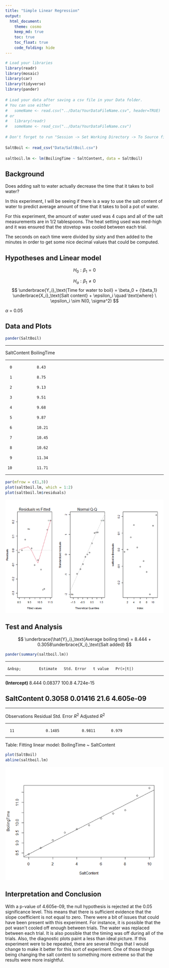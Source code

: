 ```yaml
---
title: "Simple Linear Regression"
output: 
  html_document:
    theme: cosmo
    keep_md: true
    toc: true
    toc_float: true
    code_folding: hide
---
```



```r
# Load your libraries
library(readr)
library(mosaic)
library(car)
library(tidyverse)
library(pander)

# Load your data after saving a csv file in your Data folder.
# You can use either 
#   someName <- read.csv("../Data/YourDataFileName.csv", header=TRUE)
# or
#   library(readr)
#   someName <- read_csv("../Data/YourDataFileName.csv")

# Don't forget to run "Session -> Set Working Directory -> To Source file location"

SaltBoil <- read_csv("Data/SaltBoil.csv")

saltboil.lm <- lm(BoilingTime ~ SaltContent, data = SaltBoil)
```


<!-- Directions

Come up with a simple linear regression of your own creation. 

* Write the Background and clearly state your question. Then collect data and perform the linear regression analysis in order to answer your question. Use the proper order of first, ask the question, then second, figure out the answer.

* You should collect both the quantitative response variable and the quantitative explanatory variable yourself. This can be data you collect from 
    - the internet (like weather data, Facebook data, or
    - your own experiment 
    - your own observational study
* However,     
    - The data should not be a single pre-existing dataset. It must be something that you piece together yourself.

* You need at least $n=3$ $(X,Y)$ pairs to perform the regression. However, your regression will only be useful if you can get around $n=10$ or more observations.

-->


## Background
Does adding salt to water actually decrease the time that it takes to boil water?

In this experiment, I will be seeing if there is a way to use the salt content of water to predict average amount of time that it takes to boil a pot of water.

For this experiment, the amount of water used was 4 cups and all of the salt measurements are in 1/2 tablespoons. The heat setting used was med-high and it was ensured that the stovetop was cooled between each trial.

The seconds on each time were divided by sixty and then added to the minutes in order to get some nice decimal values that could be computed. 

## Hypotheses and Linear model


$$
H_0: \beta_1 = 0
$$

$$
H_a: \beta_1 \neq 0
$$
$$
\underbrace{Y_i}_\text{Time for water to boil} = \beta_0 + {\beta_1} \underbrace{X_i}_\text{Salt content} + \epsilon_i \quad \text{where} \ \epsilon_i \sim N(0, \sigma^2)
$$

$\alpha$ = 0.05


## Data and Plots

```r
pander(SaltBoil)
```


---------------------------
 SaltContent   BoilingTime 
------------- -------------
      0           8.43     

      1           8.75     

      2           9.13     

      3           9.51     

      4           9.68     

      5           9.87     

      6           10.21    

      7           10.45    

      8           10.62    

      9           11.34    

     10           11.71    
---------------------------

```r
par(mfrow = c(1,3))
plot(saltboil.lm, which = 1:2)
plot(saltboil.lm$residuals)
```

![](MySimpleLinearRegression_files/figure-html/unnamed-chunk-2-1.png)<!-- -->

## Test and Analysis
$$
\underbrace{\hat{Y}_i}_\text{Average boiling time} = 8.444 + 0.3058\underbrace{X_i}_\text{Salt added}
$$


```r
pander(summary(saltboil.lm))
```


---------------------------------------------------------------
     &nbsp;        Estimate   Std. Error   t value   Pr(>|t|)  
----------------- ---------- ------------ --------- -----------
 **(Intercept)**    8.444      0.08377      100.8    4.724e-15 

 **SaltContent**    0.3058     0.01416      21.6     4.605e-09 
---------------------------------------------------------------


--------------------------------------------------------------
 Observations   Residual Std. Error   $R^2$    Adjusted $R^2$ 
-------------- --------------------- -------- ----------------
      11              0.1485          0.9811       0.979      
--------------------------------------------------------------

Table: Fitting linear model: BoilingTime ~ SaltContent

```r
plot(SaltBoil)
abline(saltboil.lm)
```

![](MySimpleLinearRegression_files/figure-html/unnamed-chunk-3-1.png)<!-- -->

## Interpretation and Conclusion

With a p-value of 4.605e-09, the null hypothesis is rejected at the 0.05 significance level. This means that there is sufficient evidence that the slope coefficient is not equal to zero. There were a bit of issues that could have been present with this experiment. For instance, it is possible that the pot wasn't cooled off enough between trials. The water was replaced between each trial. It is also possible that the timing was off during all of the trials. Also, the diagnostic plots paint a less than ideal picture. If this experiment were to be repeated, there are several things that I would change to make it better for this sort of experiment. One of those things being changing the salt content to something more extreme so that the results were more insightful.
